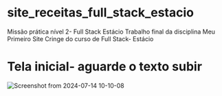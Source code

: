 # site_receitas_full_stack_estacio
Missão prática nível 2- Full Stack Estácio
Trabalho final da disciplina Meu Primeiro Site Cringe do curso de Full Stack- Estácio

# Tela inicial- aguarde o texto subir
![Screenshot from 2024-07-14 10-10-08](https://github.com/user-attachments/assets/927a8427-2b66-49ad-b399-e60e6944750d)
